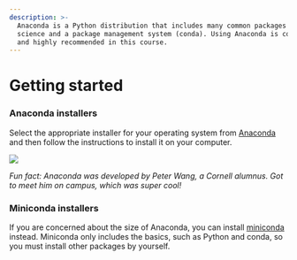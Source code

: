 ```yaml
---
description: >-
  Anaconda is a Python distribution that includes many common packages for data
  science and a package management system (conda). Using Anaconda is convenient
  and highly recommended in this course.
---
```


# Getting started

### Anaconda installers

Select the appropriate installer for your operating system from [Anaconda](https://www.anaconda.com/products/individual) and then follow the instructions to install it on your computer.

![](https://lh5.googleusercontent.com/qirrAfN8LPhv_X_dthncdBaFZG8YfxUC6vpJMexzaN0r4xPty4criNRPePmXZ7VP9l_ssctfXs00zFspVhLnmxVlFjeAONEEtX5Tkgz53gXJFXNdW99YjixjFtpoPtjVoGp4ftbTNPE)

_Fun fact: Anaconda was developed by Peter Wang, a Cornell alumnus. Got to meet him on campus, which was super cool!_

### Miniconda installers

If you are concerned about the size of Anaconda, you can install [miniconda](https://docs.conda.io/en/latest/miniconda.html) instead. Miniconda only includes the basics, such as Python and conda, so you must install other packages by yourself.

